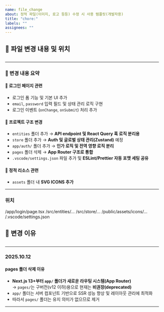 ```yaml
---
name: file_change
about: 정적 파일(이미지, 로고 등등) 수정 시 사용 템플릿(개발자용)
title: "chore:"
labels: ""
assignees: ""
---
```


## 📌 파일 변경 내용 및 위치

## <!-- 추가된 파일 혹은 수정된 파일 전체 혹은 부분에 대해서 나열하시면 됩니다 -->

---

### 🧩 변경 내용 요약

#### 🔹 로그인 페이지 관련

- 로그인 폼 기능 및 기본 UI 추가
- `email`, `password` 입력 필드 및 상태 관리 로직 구현
- 로그인 이벤트 (`onChange`, `onSubmit`) 처리 추가

#### 🔹 프로젝트 구조 변경

- `entities` 폴더 추가 → **API endpoint 및 React Query 훅 로직 분리용**
- `store` 폴더 추가 → **Auth 및 글로벌 상태 관리(Zustand)** 예정
- `app/auth/` 폴더 추가 → **인가 로직 및 전역 영향 로직 분리**
- `pages` 폴더 삭제 → **App Router 구조로 통합**
- `.vscode/settings.json` 파일 추가 및 **ESLint/Prettier 자동 포맷 세팅 공유**

#### 🔹 정적 리소스 관련

- `assets` 폴더 내 **SVG ICONS 추가**

---

### 위치

/app/login/page.tsx
/src/entities/...
/src/store/...
/public/assets/icons/...
/.vscode/settings.json

## 📝 변경 이유

## <!-- 파일이 수정된 이유가 있다면 작성 부탁 드립니다. 따로 없으면 작성 안해도 무방합니다. -->

---

### 2025.10.12

#### pages 폴더 삭제 이유

- **Next.js 13+부터 `app/` 폴더가 새로운 라우팅 시스템(App Router)**  
  → `pages/`는 구버전(v12 이하)용으로 현재는 **비권장(deprecated)**
- `app/` 폴더는 서버 컴포넌트 기반으로 SSR 성능 향상 및 레이아웃 관리에 최적화
- 따라서 `pages/` 폴더는 유지 의미가 없으므로 제거

---

